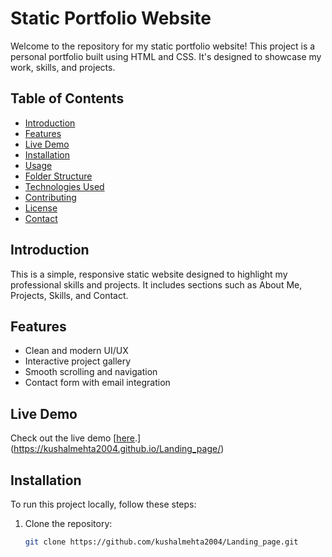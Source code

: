 # Static Portfolio Website

Welcome to the repository for my static portfolio website! This project is a personal portfolio built using HTML and CSS. It's designed to showcase my work, skills, and projects.

## Table of Contents

- [Introduction](#introduction)
- [Features](#features)
- [Live Demo](#live-demo)
- [Installation](#installation)
- [Usage](#usage)
- [Folder Structure](#folder-structure)
- [Technologies Used](#technologies-used)
- [Contributing](#contributing)
- [License](#license)
- [Contact](#contact)

## Introduction

This is a simple, responsive static website designed to highlight my professional skills and projects. It includes sections such as About Me, Projects, Skills, and Contact.

## Features

- Clean and modern UI/UX
- Interactive project gallery
- Smooth scrolling and navigation
- Contact form with email integration

## Live Demo

Check out the live demo [[here](https://your-live-demo-link.com).](https://kushalmehta2004.github.io/Landing_page/)

## Installation

To run this project locally, follow these steps:

1. Clone the repository:
   ```sh
   git clone https://github.com/kushalmehta2004/Landing_page.git
